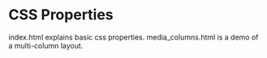 # CSS Properties

index.html explains basic css properties.
media_columns.html is a demo of a multi-column layout.